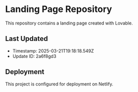 
# Landing Page Repository

This repository contains a landing page created with Lovable.

## Last Updated
- Timestamp: 2025-03-21T19:18:18.549Z
- Update ID: 2a6f8gd3

## Deployment
This project is configured for deployment on Netlify.
